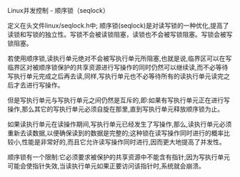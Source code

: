 Linux并发控制 - 顺序锁（seqlock）

定义在头文件linux/seqlock.h中;
顺序锁(seqlock)是对读写锁的一种优化,提高了读锁和写锁的独立性。写锁不会被读锁阻塞，读锁也不会被写锁阻塞。写锁会被写锁阻塞。

若使用顺序锁,读执行单元绝对不会被写执行单元所阻塞,也就是说,临界区可以在写临界区对被顺序锁保护的共享资源进行写操作的同时仍然可以继续读,而不必等待写执行单元完成之后再去读,同样,写执行单元也不必等待所有的读执行单元读完之后才去进行写操作。

但是写执行单元与写执行单元之间仍然是互斥的,即:如果有写执行单元正在进行写操作,那么其它的写执行单元必须自旋在那里,直到写执行单元释放顺序锁为止。

如果读执行单元在读操作期间,写执行单元已经发生了写操作,那么,读执行单元必须重新去读数据,以便确保读到的数据是完整的;这种锁在读写操作同时进行的概率比较小,性能是非常好的,而且它允许读写操作同时进行,因而更大地提高了并发性。

顺序锁有一个限制:它必须要求被保护的共享资源中不能含有指针;因为写执行单元可能会使指针失效,当读执行单元如果正要访问该指针时,系统就会崩溃。
